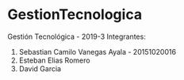 # GestionTecnologica
Gestión Tecnológica - 2019-3
Integrantes: 
<ol>
<li>Sebastian Camilo Vanegas Ayala - 20151020016</li> 
<li>Esteban Elias Romero</li> 
<li>David Garcia</li>
</ol>
